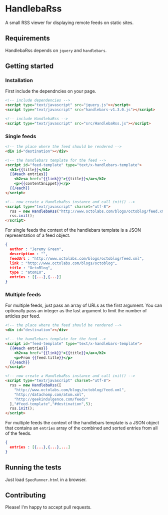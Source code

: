 # HandlebaRss

A small RSS viewer for displaying remote feeds on static sites.

## Requirements

HandlebaRss depends on `jquery` and `handlebars`.

## Getting started

### Installation

First include the dependncies on your page.

~~~html
<!-- include dependencies -->
<script type="text/javascript" src="jquery.js"></script>
<script type="text/javascript" src="handlebars-v1.3.0.js"></script>

<!-- include HandlebaRss -->
<script type="text/javascript" src="src/HandlebaRss.js"></script>
~~~

### Single feeds

~~~html
<!-- the place where the feed should be rendered -->
<div id="destination"></div>

<!-- the handlebars template for the feed -->
<script id="feed-template" type="text/x-handlebars-template">
  <h1>{{title}}</h1>
  {{#each entries}}
    <h2><a href="{{link}}">{{title}}</a></h2>
    <p>{{contentSnippet}}</p>
  {{/each}}
</script>

<!-- now create a HandlebaRss instance and call init() -->
<script type="text/javascript" charset="utf-8">
  rss = new HandlebaRss("http://www.octolabs.com/blogs/octoblog/feed.xml","#feed-template","#destination");
  rss.init();
</script>
~~~

For single feeds the context of the handlebars template is a JSON
representation of a feed object.

~~~json
{
  author : "Jeremy Green",
  description : "",
  feedUrl : "http://www.octolabs.com/blogs/octoblog/feed.xml",
  link : "http://www.octolabs.com/blogs/octoblog",
  title : "OctoBlog",
  type : "atom10",
  entries : [{...},{...}]
}
~~~

### Multiple feeds

For multiple feeds, just pass an array of URLs as the first argument.
You can optionally pass an integer as the last argument to limit the
number of articles per feed.

~~~html
<!-- the place where the feed should be rendered -->
<div id="destination"></div>

<!-- the handlebars template for the feed -->
<script id="feed-template" type="text/x-handlebars-template">
  {{#each entries}}
    <h2><a href="{{link}}">{{title}}</a></h2>
    <p>From {{feed.title}}</p>
  {{/each}}
</script>

<!-- now create a HandlebaRss instance and call init() -->
<script type="text/javascript" charset="utf-8">
  rss = new HandlebaRss([
    "http://www.octolabs.com/blogs/octoblog/feed.xml",
    "http://datachomp.com/atom.xml",
    "http://geekindulgence.com/feed/"
  ],"#feed-template","#destination",5);
  rss.init();
</script>
~~~

For multiple feeds the context of the handlebars template is a JSON
object that contains an `entries` array of the combined and sorted
entries from all of the feeds.  

~~~json
{
  entries : [{...},{...},...]
}
~~~


## Running the tests

Just load `SpecRunner.html` in a browser.

## Contributing

Please!  I'm happy to accept pull requests.
